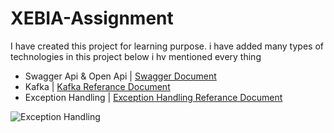 # XEBIA-Assignment

I have created this project for learning purpose. i have added many types of technologies in this project below i hv mentioned every thing 
  + Swagger Api &  Open Api | [Swagger Document ](https://github.com/swagger-api/swagger-core/wiki/Swagger-2.X---Annotations)
  + Kafka                   | [Kafka Referance Document](https://kafka.apache.org/quickstart)
  + Exception Handling  | [Exception Handling Referance Document](https://howtodoinjava.com/spring-boot2/spring-rest-request-validation/)
  
  ![Exception Handling](https://uploads.toptal.io/blog/image/123908/toptal-blog-image-1503383110049-1cd3d10e7706d202ceb2a844d63f7351.png)
  
 
  
 